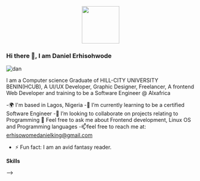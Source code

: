 <div id="header" align="center">
  <img src="https://media.giphy.com/media/M9gbBd9nbDrOTu1Mqx/giphy.gif" width="100"/>
</div>

### Hi there 👋, I am **Daniel Erhisohwode**
![dan](https://user-images.githubusercontent.com/66309753/196048570-95661ed5-443a-45b6-b564-75eba17896ee.jpg)

I am a Computer science Graduate of HILL-CITY UNIVERSITY BENIN(HCUB), A UI/UX Developer, Graphic Designer, Freelancer, A frontend Web Developer and training to be a Software Engineer @ Alxafrica 



-🌍  I'm based in Lagos, Nigeria 
-🌱 I’m currently learning to be a certified Software Engineer 
-👯 I’m looking to collaborate on projects relating to Programming 💬 Feel free to ask me about Frontend development, Linux OS and Programming languages 
-📫feel free to reach me at: erhisowomedanielking@gmail.com
- ⚡ Fun fact: I am an avid fantasy reader.

**Skills**

-->
